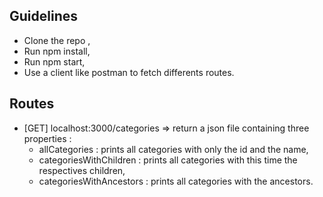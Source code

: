 
## Guidelines

- Clone the repo ,
- Run npm install,
- Run npm start,
- Use a client like postman to fetch differents routes.

## Routes
- [GET] localhost:3000/categories => return a json file containing three properties : 
  - allCategories : prints all categories with only the id and the name,
  - categoriesWithChildren : prints all categories with this time the respectives children,
  - categoriesWithAncestors : prints all categories with the ancestors.
